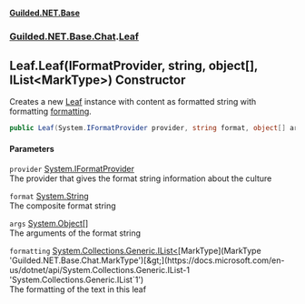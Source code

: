 
#### [Guilded.NET.Base](index 'index')
### [Guilded.NET.Base.Chat](index#Guilded_NET_Base_Chat 'Guilded.NET.Base.Chat').[Leaf](Leaf 'Guilded.NET.Base.Chat.Leaf')
## Leaf.Leaf(IFormatProvider, string, object[], IList&lt;MarkType&gt;) Constructor
Creates a new [Leaf](Leaf 'Guilded.NET.Base.Chat.Leaf') instance with content as formatted string with formatting [formatting](Leaf_Leaf(IFormatProvider_string_object___IList_MarkType_)#Guilded_NET_Base_Chat_Leaf_Leaf(System_IFormatProvider_string_object___System_Collections_Generic_IList_Guilded_NET_Base_Chat_MarkType_)_formatting 'Guilded.NET.Base.Chat.Leaf.Leaf(System.IFormatProvider, string, object[], System.Collections.Generic.IList&lt;Guilded.NET.Base.Chat.MarkType&gt;).formatting').  
```csharp
public Leaf(System.IFormatProvider provider, string format, object[] args, System.Collections.Generic.IList<Guilded.NET.Base.Chat.MarkType> formatting);
```

#### Parameters
<a name='Guilded_NET_Base_Chat_Leaf_Leaf(System_IFormatProvider_string_object___System_Collections_Generic_IList_Guilded_NET_Base_Chat_MarkType_)_provider'></a>
`provider` [System.IFormatProvider](https://docs.microsoft.com/en-us/dotnet/api/System.IFormatProvider 'System.IFormatProvider')  
The provider that gives the format string information about the culture
  
<a name='Guilded_NET_Base_Chat_Leaf_Leaf(System_IFormatProvider_string_object___System_Collections_Generic_IList_Guilded_NET_Base_Chat_MarkType_)_format'></a>
`format` [System.String](https://docs.microsoft.com/en-us/dotnet/api/System.String 'System.String')  
The composite format string
  
<a name='Guilded_NET_Base_Chat_Leaf_Leaf(System_IFormatProvider_string_object___System_Collections_Generic_IList_Guilded_NET_Base_Chat_MarkType_)_args'></a>
`args` [System.Object](https://docs.microsoft.com/en-us/dotnet/api/System.Object 'System.Object')[[]](https://docs.microsoft.com/en-us/dotnet/api/System.Array 'System.Array')  
The arguments of the format string
  
<a name='Guilded_NET_Base_Chat_Leaf_Leaf(System_IFormatProvider_string_object___System_Collections_Generic_IList_Guilded_NET_Base_Chat_MarkType_)_formatting'></a>
`formatting` [System.Collections.Generic.IList&lt;](https://docs.microsoft.com/en-us/dotnet/api/System.Collections.Generic.IList-1 'System.Collections.Generic.IList`1')[MarkType](MarkType 'Guilded.NET.Base.Chat.MarkType')[&gt;](https://docs.microsoft.com/en-us/dotnet/api/System.Collections.Generic.IList-1 'System.Collections.Generic.IList`1')  
The formatting of the text in this leaf
  
